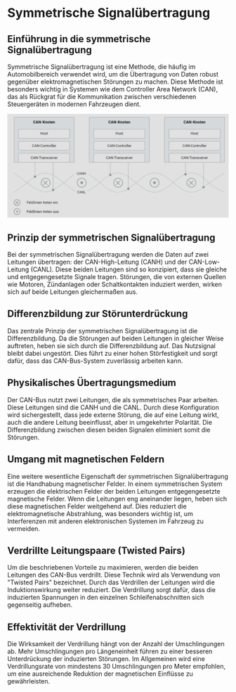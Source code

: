 # Symmetrische Signalübertragung

## Einführung in die symmetrische Signalübertragung

Symmetrische Signalübertragung ist eine Methode, die häufig im Automobilbereich verwendet wird, um die Übertragung von Daten robust gegenüber elektromagnetischen Störungen zu machen. Diese Methode ist besonders wichtig in Systemen wie dem Controller Area Network (CAN), das als Rückgrat für die Kommunikation zwischen verschiedenen Steuergeräten in modernen Fahrzeugen dient.

![CAN-Netzwerk](/img/can/1712276652085.png)

## Prinzip der symmetrischen Signalübertragung

Bei der symmetrischen Signalübertragung werden die Daten auf zwei Leitungen übertragen: der CAN-High-Leitung (CANH) und der CAN-Low-Leitung (CANL). Diese beiden Leitungen sind so konzipiert, dass sie gleiche und entgegengesetzte Signale tragen. Störungen, die von externen Quellen wie Motoren, Zündanlagen oder Schaltkontakten induziert werden, wirken sich auf beide Leitungen gleichermaßen aus.

## Differenzbildung zur Störunterdrückung

Das zentrale Prinzip der symmetrischen Signalübertragung ist die Differenzbildung. Da die Störungen auf beiden Leitungen in gleicher Weise auftreten, heben sie sich durch die Differenzbildung auf. Das Nutzsignal bleibt dabei ungestört. Dies führt zu einer hohen Störfestigkeit und sorgt dafür, dass das CAN-Bus-System zuverlässig arbeiten kann.

## Physikalisches Übertragungsmedium

Der CAN-Bus nutzt zwei Leitungen, die als symmetrisches Paar arbeiten. Diese Leitungen sind die CANH und die CANL. Durch diese Konfiguration wird sichergestellt, dass jede externe Störung, die auf eine Leitung wirkt, auch die andere Leitung beeinflusst, aber in umgekehrter Polarität. Die Differenzbildung zwischen diesen beiden Signalen eliminiert somit die Störungen.

## Umgang mit magnetischen Feldern

Eine weitere wesentliche Eigenschaft der symmetrischen Signalübertragung ist die Handhabung magnetischer Felder. In einem symmetrischen System erzeugen die elektrischen Felder der beiden Leitungen entgegengesetzte magnetische Felder. Wenn die Leitungen eng aneinander liegen, heben sich diese magnetischen Felder weitgehend auf. Dies reduziert die elektromagnetische Abstrahlung, was besonders wichtig ist, um Interferenzen mit anderen elektronischen Systemen im Fahrzeug zu vermeiden.

## Verdrillte Leitungspaare (Twisted Pairs)

Um die beschriebenen Vorteile zu maximieren, werden die beiden Leitungen des CAN-Bus verdrillt. Diese Technik wird als Verwendung von "Twisted Pairs" bezeichnet. Durch das Verdrillen der Leitungen wird die Induktionswirkung weiter reduziert. Die Verdrillung sorgt dafür, dass die induzierten Spannungen in den einzelnen Schleifenabschnitten sich gegenseitig aufheben.

## Effektivität der Verdrillung

Die Wirksamkeit der Verdrillung hängt von der Anzahl der Umschlingungen ab. Mehr Umschlingungen pro Längeneinheit führen zu einer besseren Unterdrückung der induzierten Störungen. Im Allgemeinen wird eine Verdrillungsrate von mindestens 30 Umschlingungen pro Meter empfohlen, um eine ausreichende Reduktion der magnetischen Einflüsse zu gewährleisten.



 

